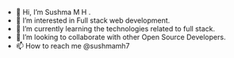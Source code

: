 - 👋 Hi, I’m Sushma M H .
- 👀 I’m interested in Full stack web development.
- 🌱 I’m currently learning the technologies related to full stack.
- 💞️ I’m looking to collaborate with other Open Source Developers.
- 📫 How to reach me @sushmamh7 

<!---
sushmamh7/sushmamh7 is a ✨ special ✨ repository because its `README.md` (this file) appears on your GitHub profile.
You can click the Preview link to take a look at your changes.
--->

